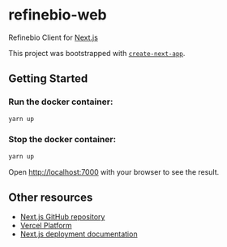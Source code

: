 # refinebio-web

Refinebio Client for [Next.js](https://nextjs.org/)

This project was bootstrapped with [`create-next-app`](https://github.com/vercel/next.js/tree/canary/packages/create-next-app).

## Getting Started

### Run the docker container:

```bash
yarn up
```

### Stop the docker container:

```bash
yarn up
```

Open [http://localhost:7000](http://localhost:7000) with your browser to see the result.

## Other resources

- [Next.js GitHub repository](https://github.com/vercel/next.js/)
- [Vercel Platform](https://vercel.com/new?utm_medium=default-template&filter=next.js&utm_source=create-next-app&utm_campaign=create-next-app-readme)
- [Next.js deployment documentation](https://nextjs.org/docs/deployment)
